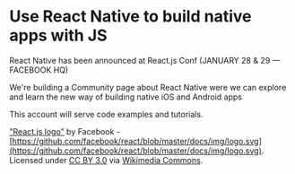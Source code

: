 # Use React Native to build native apps with JS

React Native has been announced at React.js Conf (JANUARY 28 & 29 — FACEBOOK HQ) 

We're building a Community page about React Native were we can explore and learn the new way of building
native iOS and Android apps

This account will serve code examples and tutorials.

["React.js logo"](http://commons.wikimedia.org/wiki/File:React.js_logo.svg#mediaviewer/File:React.js_logo.svg) by Facebook - [https://github.com/facebook/react/blob/master/docs/img/logo.svg](https://github.com/facebook/react/blob/master/docs/img/logo.svg). Licensed under [CC BY 3.0](http://creativecommons.org/licenses/by/3.0/) via [Wikimedia Commons](http://commons.wikimedia.org/wiki/).
